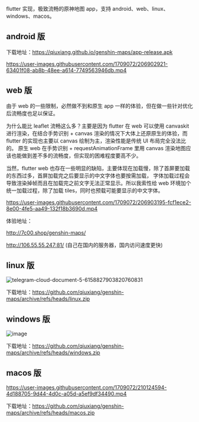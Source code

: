 flutter 实现，极致流畅的原神地图 app，支持 android、web、linux、windows、macos。

## android 版

下载地址：https://qiuxiang.github.io/genshin-maps/app-release.apk

https://user-images.githubusercontent.com/1709072/206902921-63401f08-ab8b-48ee-a614-7749563946db.mp4

## web 版

由于 web 的一些限制，必然做不到和原生 app 一样的体验，但在做一些针对优化后流畅度也足以保证。

为什么能比 leaflet 流畅这么多？主要是因为 flutter 在 web 可以使用 canvaskit 进行渲染，在结合手势识别 + canvas
渲染的情况下大体上还原原生的体验，而 flutter 的实现也主要以 canvas 绘制为主，渲染性能是传统 UI 布局完全没法比的。
原生 web 在手势识别 + requestAnimationFrame 里用 canvas 渲染地图应该也能做到差不多的流畅度，但实现的困难程度要高不少。

当然，flutter web 也存在一些明显的缺陷，主要体现在加载慢，除了首屏要加载的东西过多，首屏加载完之后要显示的中文字体也要按需加载，
字体加载过程会导致渲染掉帧而且在加载完之前文字无法正常显示。所以我索性给 web 环境加个统一加载过程，除了加载 tiles，同时也预载可能要显示的中文字体。

https://user-images.githubusercontent.com/1709072/206903195-fcf1ece2-8e00-4fe5-aa49-132f18b3690d.mp4

体验地址：

http://7c00.shop/genshin-maps/

http://106.55.55.247:81/ (自己在国内的服务器，国内访问速度更快)

## linux 版

![telegram-cloud-document-5-6158827903820760831](https://user-images.githubusercontent.com/1709072/210091654-e37abb6b-32f4-487c-842c-6e3be919c66a.jpg)

下载地址：https://github.com/qiuxiang/genshin-maps/archive/refs/heads/linux.zip

## windows 版

![image](https://user-images.githubusercontent.com/1709072/210090421-a5172c0b-6cb1-4c08-bbb6-0887f8ff3f01.png)

下载地址：https://github.com/qiuxiang/genshin-maps/archive/refs/heads/windows.zip

## macos 版

https://user-images.githubusercontent.com/1709072/210124594-4d188705-9d44-4d0c-a05d-a5ef9df34490.mp4

下载地址：https://github.com/qiuxiang/genshin-maps/archive/refs/heads/macos.zip
